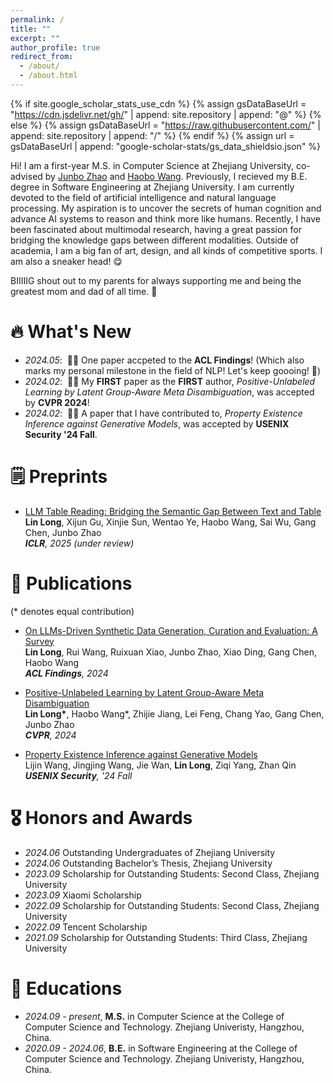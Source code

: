 ```yaml
---
permalink: /
title: ""
excerpt: ""
author_profile: true
redirect_from: 
  - /about/
  - /about.html
---
```


{% if site.google_scholar_stats_use_cdn %}
{% assign gsDataBaseUrl = "https://cdn.jsdelivr.net/gh/" | append: site.repository | append: "@" %}
{% else %}
{% assign gsDataBaseUrl = "https://raw.githubusercontent.com/" | append: site.repository | append: "/" %}
{% endif %}
{% assign url = gsDataBaseUrl | append: "google-scholar-stats/gs_data_shieldsio.json" %}

<span class='anchor' id='about-me'></span>

Hi! I am a first-year M.S. in Computer Science at Zhejiang University, co-advised by [Junbo Zhao](http://jakezhao.net/) and [Haobo Wang](https://hbzju.github.io/). Previously, I recieved my B.E. degree in Software Engineering at Zhejiang University. I am currently devoted to the field of artificial intelligence and natural language processing. My aspiration is to uncover the secrets of human cognition and advance AI systems to reason and think more like humans. Recently, I have been fascinated about multimodal research, having a great passion for bridging the knowledge gaps between different modalities. Outside of academia, I am a big fan of art, design, and all kinds of competitive sports. I am also a sneaker head! 😋

BIIIIIG shout out to my parents for always supporting me and being the greatest mom and dad of all time. 🩵


# 🔥 What's New
- *2024.05*: &nbsp;🎉🎉 One paper accpeted to the **ACL Findings**! (Which also marks my personal milestone in the field of NLP! Let's keep goooing! 🤩) 
- *2024.02*: &nbsp;🎉🎉 My **FIRST** paper as the **FIRST** author, *Positive-Unlabeled Learning by Latent Group-Aware Meta Disambiguation*, was accepted by **CVPR 2024**! 
- *2024.02*: &nbsp;🎉🎉 A paper that I have contributed to, *Property Existence Inference against Generative Models*, was accepted by **USENIX Security '24 Fall**. 

# 🗒️ Preprints
- [LLM Table Reading: Bridging the Semantic Gap Between Text and Table](https://openreview.net/forum?id=qmsX2R19p9)  
  **Lin Long**, Xijun Gu, Xinjie Sun, Wentao Ye, Haobo Wang, Sai Wu, Gang Chen, Junbo Zhao  
  ***ICLR**, 2025 (under review)*

# 📝 Publications 

(\* denotes equal contribution)

- [On LLMs-Driven Synthetic Data Generation, Curation and Evaluation: A Survey](https://aclanthology.org/2024.findings-acl.658/)  
  **Lin Long**, Rui Wang, Ruixuan Xiao, Junbo Zhao, Xiao Ding, Gang Chen, Haobo Wang  
  ***ACL Findings**, 2024*

- [Positive-Unlabeled Learning by Latent Group-Aware Meta Disambiguation](https://openaccess.thecvf.com/content/CVPR2024/papers/Long_Positive-Unlabeled_Learning_by_Latent_Group-Aware_Meta_Disambiguation_CVPR_2024_paper.pdf)  
  **Lin Long\***, Haobo Wang\*, Zhijie Jiang, Lei Feng, Chang Yao, Gang Chen, Junbo Zhao  
  ***CVPR**, 2024*

- [Property Existence Inference against Generative Models](https://www.usenix.org/conference/usenixsecurity24/presentation/wang-lijin)  
  Lijin Wang, Jingjing Wang, Jie Wan, **Lin Long**, Ziqi Yang, Zhan Qin  
  ***USENIX Security**, '24 Fall*

# 🎖 Honors and Awards
- *2024.06* Outstanding Undergraduates of Zhejiang University
- *2024.06* Outstanding Bachelor’s Thesis, Zhejiang University
- *2023.09* Scholarship for Outstanding Students: Second Class, Zhejiang University 
- *2023.09* Xiaomi Scholarship
- *2022.09* Scholarship for Outstanding Students: Second Class, Zhejiang University  
- *2022.09* Tencent Scholarship
- *2021.09* Scholarship for Outstanding Students: Third Class, Zhejiang University  

# 📖 Educations
- *2024.09 - present*, **M.S.** in Computer Science at the College of Computer Science and Technology. Zhejiang Univeristy, Hangzhou, China. 
- *2020.09 - 2024.06*, **B.E.** in Software Engineering at the College of Computer Science and Technology. Zhejiang Univeristy, Hangzhou, China. 

<!-- # 💬 Invited Talks
- *2021.06*, Lorem ipsum dolor sit amet, consectetur adipiscing elit. Vivamus ornare aliquet ipsum, ac tempus justo dapibus sit amet. 
- *2021.03*, Lorem ipsum dolor sit amet, consectetur adipiscing elit. Vivamus ornare aliquet ipsum, ac tempus justo dapibus sit amet.  \| [\[video\]](https://github.com/)

# 💻 Internships
- *2019.05 - 2020.02*, [Lorem](https://github.com/), China. -->